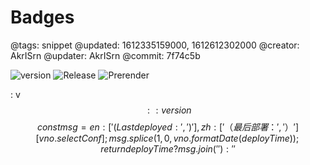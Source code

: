 # Badges

@tags: snippet
@updated: 1612335159000, 1612612302000
@creator: AkrISrn
@updater: AkrISrn
@commit: 7f74c5b

![version](https://img.shields.io/github/package-json/v/akrisrn/v-no "#.right") ![Release](https://github.com/akrisrn/v-no/workflows/Release/badge.svg) ![Prerender](https://github.com/akrisrn/v-no-doc/workflows/Prerender/badge.svg)


: v$$:: version $$$$ const msg = {en: [' (Last deployed: ', ')'], zh: ['（最后部署：', '）']}[vno.selectConf]; msg.splice(1, 0, vno.formatDate(deployTime)); return deployTime ? msg.join('') : '' $$
